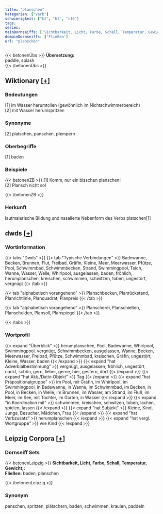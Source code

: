 ```yaml
---
title: "planschen"
kategorien: ["Verb"]
schwierigkeit: ["k2", "h3", "r16"]
tags:
series:
mainDornseiffs: ['Sichtbarkeit, Licht, Farbe, Schall, Temperatur, Gewicht,']
domainDornseiffs: ['Fließen']
url: "planschen"
---
```


{{< betonenÜbs >}}
**Übersetzung:**  
paddle, splash  
{{< /betonenÜbs >}}

## Wiktionary [[+](https://de.wiktionary.org/wiki/planschen)]

### Bedeutungen
[1] im Wasser herumtollen (gewöhnlich im Nichtschwimmerbereich)  
[2] mit Wasser herumspritzen  

### Synonyme
[2] platschen, panschen, plempern  

### Oberbegriffe
[1] baden  

### Beispiele
{{< betonenZB >}}
[1] Komm, nur ein bisschen planschen!  
[2] Plansch nicht so!  

{{< /betonenZB >}}
### Herkunft
lautmalerische Bildung und nasalierte Nebenform des Verbs platschen[1]  



## dwds [[+](https://www.dwds.de/wb/planschen)]

### Wortinformation
{{< tabs "Dwds" >}}
{{< tab "Typische Verbindungen" >}}
Badewanne, Becken, Brunnen, Flut, Freibad, Gräfin, Kleine, Meer, Meerwasser, Pfütze, Pool, Schwimmbad, Schwimmbecken, Strand, Swimmingpool, Teich, Wanne, Wasser, Welle, Whirlpool, ausgelassen, baden, fröhlich, herumplanschen, kreischen, schwimmen, schwitzen, toben, ungestört, vergnügt
{{< /tab >}}

{{< tab "alphabetisch vorangehend" >}}
Planschbecken, Planrückstand, Planrichtlinie, Planquadrat, Planpreis
{{< /tab >}}

{{< tab "alphabetisch vorangehend" >}}
Planscherei, Planschießen, Planschulden, Plansoll, Planspiegel
{{< /tab >}}

{{< /tabs >}}

### Wortprofil
{{< expand "Überblick" >}} herumplanschen, Pool, Badewanne, Whirlpool, Swimmingpool, vergnügt, Schwimmbecken, ausgelassen, Wanne, Becken, Meerwasser, Freibad, Pfütze, Schwimmbad, kreischen, Gräfin, ungestört, Kleine, Wasser, baden {{< /expand >}}
{{< expand "hat Adverbialbestimmung" >}} vergnügt, ausgelassen, fröhlich, ungestört, nackt, schön, gern, lieber, gerne, hier, gestern, dort {{< /expand >}}
{{< expand "hat Akk./Dativ-Objekt" >}} Tag {{< /expand >}}
{{< expand "hat Präpositionalgruppe" >}} im Pool, mit Gräfin, im Whirlpool, im Swimmingpool, in Badewanne, in Wanne, im Schwimmbad, im Becken, in Pool, in Becken, in Welle, im Brunnen, im Wasser, am Strand, im Fluß, im Meer, im See, mit Tochter, im Garten, in Wasser {{< /expand >}}
{{< expand "in Koordination mit" >}} schwimmen, kreischen, schwitzen, toben, lachen, spielen, lassen {{< /expand >}}
{{< expand "hat Subjekt" >}} Kleine, Kind, Junge, Besucher, Mädchen, Frau {{< /expand >}}
{{< expand "hat Verbzusatz" >}} herumplanschen {{< /expand >}}
{{< expand "hat vergl. Wortgruppe" >}} wie Kind {{< /expand >}}

## Leipzig Corpora [[+](https://corpora.uni-leipzig.de/en/res?word=planschen&corpusId=deu_newscrawl-public_2018)]

### Dornseiff Sets
{{< betonenLeipzig >}}
**Sichtbarkeit, Licht, Farbe, Schall, Temperatur, Gewicht,:**  
**Fließen:** baden, planschen  

{{< /betonenLeipzig >}}

### Synonym
panschen, spritzen, plätschern, baden, schwimmen, kraulen, paddeln

